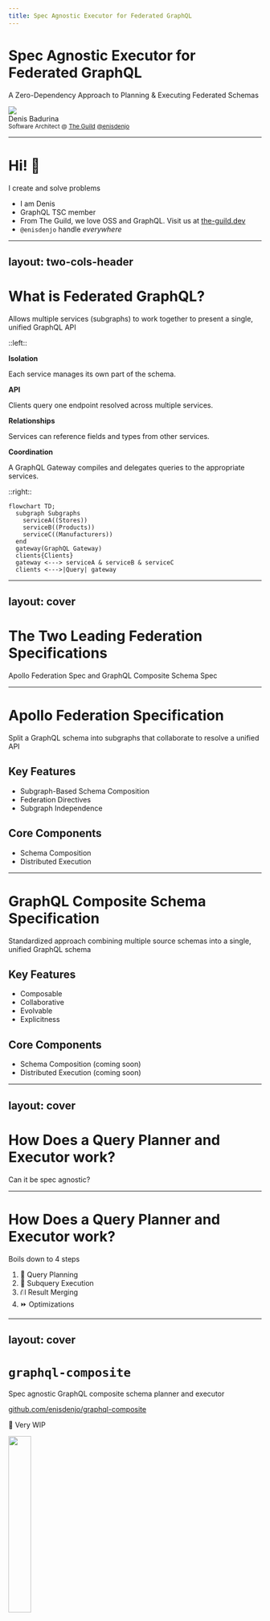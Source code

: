 ```yaml
---
title: Spec Agnostic Executor for Federated GraphQL
---
```


# Spec Agnostic Executor for Federated GraphQL

A Zero-Dependency Approach to Planning & Executing Federated Schemas

<div class="flex flex-items-center gap-sm mt-15">
  <img src="/profile.jpg" class="rounded-full size-20" />
  <div class="flex flex-col">
    <div>Denis Badurina</div>
    <small class="opacity-50">
      Software Architect @ <a href="https://the-guild.dev/">The Guild</a>
    </small>
    <small>
      <grommet-icons-github /> <a href="https://github.com/enisdenjo">@enisdenjo</a>
    </small>
  </div>
</div>

<!--
- Hello everyone!
- I am super excited to be a part of the second GraphQL conference
- I hope you all are having fun and enjoying the coffer
-->

---

# Hi! 👋

I create and solve problems

- I am Denis
- GraphQL TSC member
- From The Guild, we love OSS and GraphQL. Visit us at [the-guild.dev](https://the-guild.dev/)
- `@enisdenjo` handle _everywhere_

<!--
- Before we start, let me introduce myself
- I am Denis from The Guild. And am also a member of the GraphQL TSC
- So feel free to chase me down and smuther me with any GraphQL related questions, I'm excited to meet everbody
-->

---
layout: two-cols-header
---

# What is Federated GraphQL?

Allows multiple services (subgraphs) to work together to present a single, unified GraphQL API

::left::

**Isolation**

Each service manages its own part of the schema.

**API**

Clients query one endpoint resolved across multiple services.

**Relationships**

Services can reference fields and types from other services.

**Coordination**

A GraphQL Gateway compiles and delegates queries to the appropriate services.

::right::

```mermaid{scale: 0.75}
flowchart TD;
  subgraph Subgraphs
    serviceA((Stores))
    serviceB((Products))
    serviceC((Manufacturers))
  end
  gateway(GraphQL Gateway)
  clients{Clients}
  gateway <---> serviceA & serviceB & serviceC
  clients <--->|Query| gateway
```

<!--
- Let's jump right to it!
- What is federated GraphQL and why is it important?
- Federated GraphQL allows us to break down a large, monolithic API into multiple, smaller services (called subgraphs).
- Each service owns its own part of the schema
  - For example, a user service might manage user profiles, while a product service handles product data.
- Despite this separation, clients interact with a single GraphQL API.
- This means that even though the schema is split across services, the client only sees one unified API.
  - They don't need to worry about which service is responsible for what. All of the magic happens behind the scenes, where services can reference each other's types and fields.

- GraphQL Gateway is what does most of the heavy lifting.
- This gateway sits in front of all the services and is responsible for compiling the query, breaking it down into smaller requests for each subgraph, and then stitching the results back together.

- The benefits of this approach are significant.
  - First, it allows us to scale services independently, which is crucial for large-scale systems.
  - Each team can develop and deploy their service autonomously
  - And domain-driven design fits naturally within this structure because each service is only responsible for its own specific domain.

- So, in essence, Federated GraphQL gives us all the power of distributed systems with the simplicity of a single, unified GraphQL interface.
-->

---
layout: cover
---

# The Two Leading Federation Specifications

Apollo Federation Spec and GraphQL Composite Schema Spec

<!--
- There are two leading federation specifications that standardise how a federated GraphQL system works
- The Apollo Federation spec
- And the upcoming GraphQL Composite Schema spec
-->

---

# Apollo Federation Specification

Split a GraphQL schema into subgraphs that collaborate to resolve a unified API

## Key Features

- Subgraph-Based Schema Composition
- Federation Directives
- Subgraph Independence

## Core Components

- Schema Composition
- Distributed Execution

<!--
- Let's start by briefly talking about Apollo Federation
- Apollo Federation allows the creation of subgraphs, where each service manages its own part of the schema.
  - These subgraphs are then composed to form a unified API, providing clear boundaries for each service.
- Apollo Federation uses a set of key directives like @key, @extends, @provides, and @requires to manage how types and fields are shared or extended across services.
  - These directives make it possible to resolve cross-service references and establish relationships between entities.
- Subgraphs can evolve independently.
  - Each service is responsible for its own schema and changes, such as adding new fields or types, without affecting the other services, as long as directives and relationships rules are respected.
-->

---

# GraphQL Composite Schema Specification

Standardized approach combining multiple source schemas into a single, unified GraphQL schema

## Key Features

- Composable
- Collaborative
- Evolvable
- Explicitness

## Core Components

- Schema Composition <span class="opacity-50">(coming soon)</span>
- Distributed Execution <span class="opacity-50">(coming soon)</span>

<!--
- The other player in the field is the GraphQL Composite Schema Specification
- It's the official work backed by the GraphQL Foundation
- The GraphQL Composite Schema Specification allows us to create a single unified schema by merging multiple source schemas from different services.
- This unified schema, or composite schema, appears to clients just like any regular GraphQL schema.
- Now, this specification is built on several key design principles that make it highly adaptable and effective for large-scale systems:

- Composable:
  - Instead of building each source schema in isolation and then trying to fit them together later, this approach encourages us to design source schemas as part of a larger system from the start.
  - Services can therefore easily reference and extend each other, creating a cohesive schema from the get-go.
- Collaborative:
  - It's designed specifically with teamwork in mind.
  - As multiple teams contribute to the overall schema, any potential conflicts or inconsistencies are caught early—before deployment.
  - This ensures smooth collaboration without the risk of one team breaking the entire system.
- Evolvable:
  - As our underlying services evolve, this composite schema approach allows us to shift functionality between services while keeping the same API interface for clients.
  - In other words, clients continue to see the same API, even if the backend services change.
- Explicitness:
  - One of the core ideas here is to be as clear and explicit as possible.
  - By avoiding ambiguous assumptions and conventions, we reduce the risk of failures as the system grows and becomes more complex.

In practice, the GraphQL Composite Schema Spec is built around two key components, just like Apollo Federation:

- Schema Composition:
  - This is where the source schemas are merged into a single composite schema.

- Distributed Execution:
  - The executor handles the core logic and algorithms for resolving requests made against the composite schema.
  - It coordinates how data is retrieved from the various underlying services, making sure everything runs smoothly across the distributed system.

This spec enables us to build a highly scalable, flexible, and future-proof API that can evolve with our services without disrupting the client experience.
-->

---
layout: cover
---

# How Does a Query Planner and Executor work?

Can it be spec agnostic?

<!--
- Now that we've been introduced to the two federated GraphQL specs
- Let's talk about the actual brains of the system - the query planner and executor
- How do they actually work? Can we have an executor that can universally cover all possible federation specs?
- And finally, is a spec agnostic query planner and executor possible?
  - We'll see...
-->

---

# How Does a Query Planner and Executor work?

Boils down to 4 steps

1. 🤔 Query Planning
1. 🏃 Subquery Execution
1. ⛙ Result Merging
1. ⏩ Optimizations

<!--
- The workings of the QP and execution boil down to 4 steps

- Step 1: Query Planning
  - The QP receives a query and breaks it down into subqueries based on the schema owned by each subgraph
  - It then identifies which subgraphs need to resolve specific parts of the query by looking at type ownership and relationships
  - Finally, a QP is generated - defining the order and dependencies for fetching data from each subgraph

- Step 2: Subquery Execution
  - Each subquery is dispatched to the relevant subgraph, where it is resolved independently
  - The executor manages the parallel and sequential execution of these subqueries, keeping the data dependencies between subgraphs in mind

- Step 3: Result Merging
  - Once all subqueries are resolved, the gateway merges the responses based on the query plan
  - The final result is stitched together and sent back to the client as a unified response

- Step 4: Optimization
  - The executor optimizes for performance by reducing service-to-service calls, executing non-dependent subqueries in parallel, and fetching data in batches where possible.

- Both specs share the same idea and the mechanism for fetching data is almost the same
- So creating a specless query planner and executor might just be possible...
-->

---
layout: cover
---

# `graphql-composite`

Spec agnostic GraphQL composite schema planner and executor

[github.com/enisdenjo/graphql-composite](https://github.com/enisdenjo/graphql-composite)

<span class="color-yellow">🚧 Very WIP</span>

<img src="/graphql-composite-link-qr.svg" width="30%" class="border border-rd" />

<!--
- Introducing `graphql-composite`
- The spec agnostic GraphQL composite schema planner, executor and explainer

- Heads up, the library is being actively developed and is NOT published anywhere as of right now
- You can visit the respository though, dig through the tests and fixtures to get an idea of its inner workings
-->

---

# `graphql-composite`

What makes it interesting and different?

- Zero-dependency
- Spec agnostic
  - Even specless since you can design your own "Blueprint"
- Runs in _any_ JavaScript environment
- Stable plans and explanations
- No GraphQL.js in execution
- Everything's JSON serialisable, all steps until execution can be cached
- Test Driven Development thanks to [The Guild's Apollo Federation Audit](https://federation-gateway-compatibility.pages.dev/)

<!--
- The work on the library started only to learn and get in-depth knowledge about federated GraphQL
  - Why are query planners and executors so complicated, how do they works and what decisions it has to make in various scenarious
- And I can tell you something - federation is hard, especially federated interfaces and unions!

- Being zero-dep means you don’t need to worry about external packages or libraries. It’s lightweight, highly portable, and easier to integrate into any environment. Oh and, also aims to be very secure!
- The library is not tied to any specific GraphQL federation spec, including Apollo Federation. It aims to support all existing federated specifications.
  - In fact, you can design your own "blueprint" (I'll explain what a "blueprint" is later) on top of existing non-federated GraphQL sources for query planning and execution, making it highly adaptable and future-proof
- The planner produces stable, predictable execution plans that come with detailed execution explanations. This transparency makes it easier to debug, optimize, and understand how queries are resolved and how the final result is assembled.
- All steps leading up to execution are JSON serializable, which means they can be cached at any point in the planning process.
  - This allows for efficient reuse of query plans and significantly improves performance by skipping redundant planning stages.
  - Combining the serialisibility with persisted operations, you can get a very performant and highly secure GraphQL API.
    - Make sure to attend Benjies talk about "Techniques to Protect Your GraphQL API" tomorrow to learn more about persisted operations and security practices

- Finally, the library's been developed using Test-Driven Development, leveraging The Guild's Apollo Federation Audit to ensure consistent and reliable progress. Giving confidence in its stability and correctness from the very beginning.
  - Of course, it does not yet pass many of the tests - but we're getting there!
-->

---

# `graphql-composite`

How does it work? A high-level overview

1. Parse a GraphQL composite schema to a <u>"Blueprint"</u><br>
   _or_ create the <u>"Blueprint"</u> manually
1. Create a <u>"Gather Plan"</u> using the <u>"Blueprint"</u> and a given GraphQL query
1. Execute a query using the <u>"Gather Plan"</u>

Execution will create a ready-to-use GraphQL response and an "ExecutionExplain" with the steps leading to the result

<!--
- Lets go over a high-level overview of how graphql-composite works
- The first step is to create a so called "blueprint".
  - It's sort of what supergraph is in Apollo Federation
  - It contains the relationship information of the subgraphs and how they form
  - At the moment, "blueprints" are created manually
    - But in the future, graphql-composite will be able to translate Apollo Federation supergraphs and GraphQL composite schemas to native "blueprints"
- After that, a "gather plan" is created for an incoming GraphQL query
  - The "gather plan" is the query plan - explaninig what and how to fetch from where
  - And of course, how to assemble the results
- Final step is executing that "gather plan"
-->

---
layout: cover
---

# Example

A store with products and its manufacturer information

<!--
- We understand things best through practical implications, so lets go through one
- Let's say we're building a federated system with 3 subgraphs:
-->

---
layout: center
---

# `stores` Subgraph

Stores and basic product info

```graphql
type Query {
  store(id: ID!): Store
}

type Store {
  id: ID!
  name: String!
  products: [Product]!
}

type Product {
  id: ID!
}
```

<!--
- A `stores` subgraph containing information about the stock and product identifiers
-->

---
layout: center
---

# `products` Subgraph

Products and basic manufacturer information

```graphql
type Query {
  product(id: ID!): Product
}

type Product {
  id: ID!
  name: String!
  price: Float!
  manufacturer: Manufacturer!
}

type Manufacturer {
  id: ID!
  products: [Product]!
}
```

<!--
- A `products` subgraph containing detailed product information and manufacturer identifiers
-->

---
layout: center
---

# `manufacturers` Subgraph

Only manufacturers information

```graphql
type Query {
  manufacturer(id: ID!): Manufacturer
}

type Manufacturer {
  id: ID!
  name: String!
}
```

<!--
- And a `manufacturers` subgraph containing only details about the manufacturers
-->

---
layout: cover
---

# Assembling the Blueprint

Joining the subgraphs to form a single unified GraphQL API

<!--
- Notice how each of the subgraphs are just regular GraphQL endpoints without any federation related trickery
  - No special directives, no special fields
  - Think of the subgraphs as regular GraphQL endpoints which are not meant to be federated
- Our task now is to assemble a blueprint which will communicate the subgraph contents and their relationships
-->

---
layout: two-cols-header
---

# Assembling the Blueprint

Desired GraphQL schema

::left::

<div class="mr-1">

```graphql
type Query {
  store(id: ID!): Store
}

type Store {
  id: ID!
  name: String!
  products: [Product]!
}

type Product {
  id: ID!
  name: String!
  price: Float!
  manufacturer: Manufacturer!
}

type Manufacturer {
  id: ID!
  name: String!
  products: [Product]!
}
```

</div>

<!--
- This is what we want, this is the resulting schema we would end up exposing to the user
- So lets get started:
-->

---
layout: two-cols-header
---

# Assembling the Blueprint

Defining the `Query` type

::left::

<div class="mr-1">

```graphql {1-3}
type Query {
  store(id: ID!): Store
}

type Store {
  id: ID!
  name: String!
  products: [Product]!
}

type Product {
  id: ID!
  name: String!
  price: Float!
  manufacturer: Manufacturer!
}

type Manufacturer {
  id: ID!
  name: String!
  products: [Product]!
}
```

</div>

::right::

<div class="ml-1">

```ts {*}{maxHeight:'412px'}
const Query = {
  kind: 'object',
  name: 'Query',
  fields: {
    store: {
      name: 'store',
      subgraphs: ['stores'],
      types: {
        stores: 'Store',
      },
      resolvers: {
        stores: {
          subgraph: 'stores',
          kind: 'object',
          type: 'Store',
          ofType: 'Store',
          operation: /* GraphQL */ `
            query ($id: ID!) {
              store(id: $id) {
                ...__export
              }
            }
          `,
          variables: {
            id: {
              kind: 'user',
              name: 'id',
            },
          },
        },
      },
    },
  },
};
```

</div>

<!--
- The blueprint is very similar to the GraphQL SDL
  - You define types and fields
  - But in addition, you need to define the availability across subgraphs
- Like with the GraphQL SDL, you start by defining the Query type
-->

---
layout: two-cols-header
---

# Assembling the Blueprint

Defining the `Store` type

::left::

<div class="mr-1">

```graphql {5-9}
type Query {
  store(id: ID!): Store
}

type Store {
  id: ID!
  name: String!
  products: [Product]!
}

type Product {
  id: ID!
  name: String!
  price: Float!
  manufacturer: Manufacturer!
}

type Manufacturer {
  id: ID!
  name: String!
  products: [Product]!
}
```

</div>

::right::

<div class="ml-1">

```ts {*}{maxHeight:'412px'}
const Store = {
  kind: 'object',
  name: 'Store',
  fields: {
    id: {
      name: 'id',
      subgraphs: ['stores'],
      types: {
        stores: 'ID!',
      },
    },
    name: {
      name: 'name',
      subgraphs: ['stores'],
      types: {
        stores: 'String!',
      },
    },
    products: {
      name: 'products',
      subgraphs: ['stores'],
      types: {
        stores: '[Product]!',
      },
    },
  },
};
```

</div>

---
layout: two-cols-header
---

# Assembling the Blueprint

Defining the `Product` type

::left::

<div class="mr-1">

```graphql {11-16}
type Query {
  store(id: ID!): Store
}

type Store {
  id: ID!
  name: String!
  products: [Product]!
}

type Product {
  id: ID!
  name: String!
  price: Float!
  manufacturer: Manufacturer!
}

type Manufacturer {
  id: ID!
  name: String!
  products: [Product]!
}
```

</div>

::right::

<div class="ml-1">

```ts {*}{maxHeight:'412px'}
const Product = {
  kind: 'object',
  name: 'Product',
  fields: {
    id: {
      name: 'id',
      subgraphs: ['products', 'stores'],
      types: {
        products: 'ID!',
        stores: 'ID!',
      },
    },
    name: {
      name: 'name',
      subgraphs: ['products'],
      types: {
        products: 'String!',
      },
    },
    price: {
      name: 'price',
      subgraphs: ['products'],
      types: {
        products: 'Float!',
      },
    },
    manufacturer: {
      name: 'manufacturer',
      subgraphs: ['products'],
      types: {
        products: 'Manufacturer',
      },
    },
  },
  resolvers: {
    products: [
      {
        subgraph: 'products',
        kind: 'object',
        type: 'Product',
        ofType: 'Product',
        operation: /* GraphQL */ `
          query ($Product_id: ID!) {
            product(id: $Product_id) {
              ...__export
            }
          }
        `,
        variables: {
          Product_id: {
            kind: 'select',
            name: 'Product_id',
            select: 'id',
          },
        },
      },
    ],
  },
};
```

</div>

---
layout: two-cols-header
---

# Assembling the Blueprint

Defining the `Manufacturer` type

::left::

<div class="mr-1">

```graphql {18-22}
type Query {
  store(id: ID!): Store
}

type Store {
  id: ID!
  name: String!
  products: [Product]!
}

type Product {
  id: ID!
  name: String!
  price: Float!
  manufacturer: Manufacturer!
}

type Manufacturer {
  id: ID!
  name: String!
  products: [Product]!
}
```

</div>

::right::

<div class="ml-1">

```ts {*}{maxHeight:'412px'}
const Manufacturer = {
  kind: 'object',
  name: 'Manufacturer',
  fields: {
    id: {
      name: 'id',
      subgraphs: ['manufacturers', 'products'],
      types: {
        manufacturers: 'ID!',
        products: 'ID!',
      },
    },
    name: {
      name: 'name',
      subgraphs: ['manufacturers'],
      types: {
        manufacturers: 'String!',
      },
    },
    products: {
      name: 'products',
      subgraphs: ['products'],
      types: {
        products: '[Product]!',
      },
    },
  },
  resolvers: {
    manufacturers: [
      {
        subgraph: 'manufacturers',
        kind: 'object',
        type: 'Manufacturer',
        ofType: 'Manufacturer',
        operation: /* GraphQL */ `
          query ($Manufacturer_id: ID!) {
            manufacturer(id: $Manufacturer_id) {
              ...__export
            }
          }
        `,
        variables: {
          Manufacturer_id: {
            kind: 'select',
            name: 'Manufacturer_id',
            select: 'id',
          },
        },
      },
    ],
  },
};
```

</div>

---
layout: two-cols-header
---

# Assembling the Blueprint

Aaand, we're done! 🎉

::left::

[🔗 github.com/enisdenjo/graphql-composite/[...]/blueprint.ts](https://github.com/enisdenjo/graphql-composite/blob/graphql-conf-2024/tests/fixtures/graphql-conf-2024-example/blueprint.ts)

<img src="/graphql-composite-example-blueprint-link-qr.svg" width="60%" class="border border-rd" />

::right::

```ts {*}{maxHeight: '400px'}
const blueprint = {
  schema: '<schema>',
  types: {
    Query: {
      kind: 'object',
      name: 'Query',
      fields: {
        store: {
          name: 'store',
          subgraphs: ['stores'],
          types: {
            stores: 'Store',
          },
          resolvers: {
            stores: {
              subgraph: 'stores',
              kind: 'object',
              type: 'Store',
              ofType: 'Store',
              operation: /* GraphQL */ `
                query ($id: ID!) {
                  store(id: $id) {
                    ...__export
                  }
                }
              `,
              variables: {
                id: {
                  kind: 'user',
                  name: 'id',
                },
              },
            },
          },
        },
      },
    },
    Store: {
      kind: 'object',
      name: 'Store',
      fields: {
        id: {
          name: 'id',
          subgraphs: ['stores'],
          types: {
            stores: 'ID!',
          },
        },
        name: {
          name: 'name',
          subgraphs: ['stores'],
          types: {
            stores: 'String!',
          },
        },
        products: {
          name: 'products',
          subgraphs: ['stores'],
          types: {
            stores: '[Product]!',
          },
        },
      },
    },
    Product: {
      kind: 'object',
      name: 'Product',
      fields: {
        id: {
          name: 'id',
          subgraphs: ['products', 'stores'],
          types: {
            products: 'ID!',
            stores: 'ID!',
          },
        },
        name: {
          name: 'name',
          subgraphs: ['products'],
          types: {
            products: 'String!',
          },
        },
        price: {
          name: 'price',
          subgraphs: ['products'],
          types: {
            products: 'Float!',
          },
        },
        manufacturer: {
          name: 'manufacturer',
          subgraphs: ['products'],
          types: {
            products: 'Manufacturer',
          },
        },
      },
      resolvers: {
        products: [
          {
            subgraph: 'products',
            kind: 'object',
            type: 'Product',
            ofType: 'Product',
            operation: /* GraphQL */ `
              query ($Product_id: ID!) {
                product(id: $Product_id) {
                  ...__export
                }
              }
            `,
            variables: {
              Product_id: {
                kind: 'select',
                name: 'Product_id',
                select: 'id',
              },
            },
          },
        ],
      },
    },
    Manufacturer: {
      kind: 'object',
      name: 'Manufacturer',
      fields: {
        id: {
          name: 'id',
          subgraphs: ['manufacturers', 'products'],
          types: {
            manufacturers: 'ID!',
            products: 'ID!',
          },
        },
        name: {
          name: 'name',
          subgraphs: ['manufacturers'],
          types: {
            manufacturers: 'String!',
          },
        },
        products: {
          name: 'products',
          subgraphs: ['products'],
          types: {
            products: '[Product]!',
          },
        },
      },
      resolvers: {
        manufacturers: [
          {
            subgraph: 'manufacturers',
            kind: 'object',
            type: 'Manufacturer',
            ofType: 'Manufacturer',
            operation: /* GraphQL */ `
              query ($Manufacturer_id: ID!) {
                manufacturer(id: $Manufacturer_id) {
                  ...__export
                }
              }
            `,
            variables: {
              Manufacturer_id: {
                kind: 'select',
                name: 'Manufacturer_id',
                select: 'id',
              },
            },
          },
        ],
      },
    },
  },
};
```

<!--
- Easy as that, the blueprint is ready!
- It is basically a big object containing all of the blueprint parts we went through
- For anyone curious, scan the QR code to see the actual blueprint!
-->

---
layout: two-cols-header
---

# Query

Let's execute a query that touches all of the subgraphs

The following query is deliberately showing the relations of subgraphs

::left::

<div class="mr-1">

```graphql
query ($id: ID!) {
  store(id: $id) {
    name
    products {
      id
      name
      price
      manufacturer {
        name
        products {
          name
        }
      }
    }
  }
}
```

</div>

<!--
- Okay now, having build the blueprint - we're ready to execute queries!
- Let's take this example here, a single query that reaches all of the subgraphs and lets break it down to understand better what's happening underneath the hood
-->

---
layout: two-cols-header
---

# Gather Plan

Step #1 - the `stores` subgraph

Fetch the store and the product IDs from the `stores` subgraph

::left::

<div class="mr-1">

```graphql {1-5,14-16}
query ($id: ID!) {
  store(id: $id) {
    name
    products {
      id
      name
      price
      manufacturer {
        name
        products {
          name
        }
      }
    }
  }
}
```

</div>

::right::

<div class="ml-1">

```graphql
query ($id: ID!) {
  store(id: $id) {
    name
    products {
      id
    }
  }
}
```

</div>

---
layout: two-cols-header
---

# Gather Plan

Step #2 - the `products` subgraph

For each of the product IDs fetched from the `stores` subgraph, query the `products` subgraph and retrieve the product's name as well as its basic manufacturer information

::left::

<div class="mr-1">

```graphql {5-8,10-13}
query ($id: ID!) {
  store(id: $id) {
    name
    products {
      id # $Product_id
      name
      price
      manufacturer {
        name
        products {
          name
        }
      }
    }
  }
}
```

</div>

::right::

<div class="ml-1">

```graphql
query ($Product_id: ID!) {
  product(id: $Product_id) {
    name
    price
    manufacturer {
      id # (private)
      products {
        name
      }
    }
  }
}
```

</div>

---
layout: two-cols-header
---

# Gather Plan

Step #3 - the `manufacturers` subgraph

Finally, for each of the manufacturer IDs fetched from the `products` subgraph, query the `manufacturers` subgraph and retrieve the manufacturer's name

::left::

<div class="mr-1">

```graphql {8-10,14}
query ($id: ID!) {
  store(id: $id) {
    name
    products {
      id
      name
      price
      manufacturer {
        id # (private) $Manufacturer_id
        name
        products {
          name
        }
      }
    }
  }
}
```

</div>

::right::

<div class="ml-1">

```graphql
query ($Manufacturer_id: ID!) {
  manufacturer(id: $Manufacturer_id) {
    name
  }
}
```

</div>

---
layout: two-cols-header
---

# Gather Plan

Done, as simple as that! 🎉

::left::

[🔗 github.com/enisdenjo/graphql-composite/[...]/planGatherAndExecute.test.ts.snap](https://github.com/enisdenjo/graphql-composite/blob/75e6a1a5f169dcbeed6b37730045e8cbabdbb733/tests/__snapshots__/planGatherAndExecute.test.ts.snap#L9761-L9916)

<img src="/graphql-composite-example-gather-plan-link-qr.svg" width="60%" class="border border-rd" />

::right::

```ts {*}{maxHeight: '400px'}
const gatherPlan = {
  query: '<query>',
  operation: {
    name: null,
    type: 'Query',
    resolvers: {
      store: {
        subgraph: 'stores',
        kind: 'object',
        type: 'Store',
        ofType: 'Store',
        operation: /* GraphQL */ `
          query ($id: ID!) {
            store(id: $id) {
              name
              products {
                id
              }
            }
          }
        `,
        variables: {
          id: {
            kind: 'user',
            name: 'id',
          },
        },
        pathToExportData: ['store'],
        exports: [
          {
            kind: 'scalar',
            name: 'name',
          },
          {
            kind: 'object',
            name: 'products',
            selections: [
              {
                kind: 'scalar',
                name: 'id',
              },
            ],
          },
        ],
        includes: {
          products: {
            subgraph: 'products',
            kind: 'object',
            type: 'Product',
            ofType: 'Product',
            operation: /* GraphQL */ `
              query ($Product_id: ID!) {
                product(id: $Product_id) {
                  name
                  price
                  manufacturer {
                    id
                    products {
                      name
                    }
                  }
                }
              }
            `,
            variables: {
              Product_id: {
                kind: 'select',
                name: 'Product_id',
                select: 'id',
              },
            },
            pathToExportData: ['product'],
            exports: [
              {
                kind: 'scalar',
                name: 'name',
              },
              {
                kind: 'scalar',
                name: 'price',
              },
              {
                kind: 'object',
                name: 'manufacturer',
                selections: [
                  {
                    private: true,
                    kind: 'scalar',
                    name: 'id',
                  },
                  {
                    kind: 'object',
                    name: 'products',
                    selections: [
                      {
                        kind: 'scalar',
                        name: 'name',
                      },
                    ],
                  },
                ],
              },
            ],
            includes: {
              manufacturer: {
                subgraph: 'manufacturers',
                kind: 'object',
                type: 'Manufacturer',
                ofType: 'Manufacturer',
                operation: /* GraphQL */ `
                  query ($Manufacturer_id: ID!) {
                    manufacturer(id: $Manufacturer_id) {
                      name
                    }
                  }
                `,
                variables: {
                  Manufacturer_id: {
                    kind: 'select',
                    name: 'Manufacturer_id',
                    select: 'id',
                  },
                },
                pathToExportData: ['manufacturer'],
                exports: [
                  {
                    kind: 'scalar',
                    name: 'name',
                  },
                ],
              },
            },
          },
        },
      },
    },
  },
};
```

<!--
- And we're done! That looked simple enough right?
  - Well, conceptually yes - but actually building the code? Oh boy...
- This gather plan you're looking is fully serialisable
  - You can cache it and avoid planning again
- Ideally, you'd store the gather plan alongside your persisted operations and only have the executor running in your production environment
- Having mentioned execution, lets dwell into that:
-->

---

# Execution

Now that we have an assembled gather plan, it's just a matter of following the defined steps

The gather plan states:

- Fetch the store and the product IDs from the `stores` subgraph
  - For each of the product IDs fetched from the `stores` subgraph, query the `products` subgraph and retrieve the product's name as well as its basic manufacturer information
    - For each of the manufacturer IDs fetched from the `products` subgraph, query the `manufacturers` subgraph and retrieve the manufacturer's name

so we just do that...

<!--
- The execution is all about following the rules of the gather plan
- Having the plan very explicit, the execution part itself can be isolated and modularised
  - so that you have only the executor running on the edge
  - or even implemented in another language to squeeze out max performance
-->

---

# Explain

Explaining <Link to="23">the query</Link> contains the following information

- Which subgraphs were contacted
- Which queries and variables were used
- What were the responses
- Where's the fetched data inserted in the final result
- ...and more

<!--
- It is very important for an executor to explain what has happened
  - In as much detail as possible
- Explaining the execution helps debug issues if some subgraphs turn out to be unavailable or if you're unsure about the decisions the gather plan made
- Not only that, but you can also gain additional insights like metrics and cost
-->

---
layout: two-cols-header
---

# Explain

Full explanation looks like this and is the part of GraphQL's execution result `extensions`

::left::

<div class="mr-1">

[🔗 github.com/enisdenjo/graphql-composite/[...]/planGatherAndExecute.test.ts.snap](https://github.com/enisdenjo/graphql-composite/blob/75e6a1a5f169dcbeed6b37730045e8cbabdbb733/tests/__snapshots__/planGatherAndExecute.test.ts.snap#L9474-L9759)

<img src="/graphql-composite-example-explain-link-qr.svg" width="60%" class="border border-rd" />

</div>

::right::

<div class="ml-1">

```ts {*}{maxHeight: '400px'}
const explain = [
  {
    subgraph: 'stores',
    kind: 'object',
    type: 'Store',
    ofType: 'Store',
    operation: /* GraphQL */ `
      query ($id: ID!) {
        store(id: $id) {
          name
          products {
            id
          }
        }
      }
    `,
    variables: {
      id: 'apple-store',
    },
    pathToExportData: ['store'],
    exports: [
      {
        kind: 'scalar',
        name: 'name',
      },
      {
        kind: 'object',
        name: 'products',
        selections: [
          {
            kind: 'scalar',
            name: 'id',
          },
        ],
      },
    ],
    includes: [
      {
        subgraph: 'products',
        kind: 'object',
        type: 'Product',
        ofType: 'Product',
        operation: /* GraphQL */ `
          query ($Product_id: ID!) {
            product(id: $Product_id) {
              name
              price
              manufacturer {
                id
                products {
                  name
                }
              }
            }
          }
        `,
        variables: {
          Product_id: 'iphone',
        },
        pathToExportData: ['product'],
        exports: [
          {
            kind: 'scalar',
            name: 'name',
          },
          {
            kind: 'scalar',
            name: 'price',
          },
          {
            kind: 'object',
            name: 'manufacturer',
            selections: [
              {
                private: true,
                kind: 'scalar',
                name: 'id',
              },
              {
                kind: 'object',
                name: 'products',
                selections: [
                  {
                    kind: 'scalar',
                    name: 'name',
                  },
                ],
              },
            ],
          },
        ],
        includes: [
          {
            subgraph: 'manufacturers',
            kind: 'object',
            type: 'Manufacturer',
            ofType: 'Manufacturer',
            operation: /* GraphQL */ `
              query ($Manufacturer_id: ID!) {
                manufacturer(id: $Manufacturer_id) {
                  name
                }
              }
            `,
            variables: {
              Manufacturer_id: 'apple',
            },
            pathToExportData: ['manufacturer'],
            exports: [
              {
                kind: 'scalar',
                name: 'name',
              },
            ],
            includes: [],
            data: {
              manufacturer: {
                name: 'Apple',
              },
            },
            pathInData: ['store', 'products', 0, 'manufacturer'],
          },
        ],
        data: {
          product: {
            name: 'Apple iPhone',
            price: 20,
            manufacturer: {
              id: 'apple',
              products: [
                {
                  name: 'Apple iPhone',
                },
                {
                  name: 'iPad',
                },
              ],
            },
          },
        },
        pathInData: ['store', 'products', 0],
      },
      {
        subgraph: 'products',
        kind: 'object',
        type: 'Product',
        ofType: 'Product',
        operation: /* GraphQL */ `
          query ($Product_id: ID!) {
            product(id: $Product_id) {
              name
              price
              manufacturer {
                id
                products {
                  name
                }
              }
            }
          }
        `,
        variables: {
          Product_id: 'ipad',
        },
        pathToExportData: ['product'],
        exports: [
          {
            kind: 'scalar',
            name: 'name',
          },
          {
            kind: 'scalar',
            name: 'price',
          },
          {
            kind: 'object',
            name: 'manufacturer',
            selections: [
              {
                private: true,
                kind: 'scalar',
                name: 'id',
              },
              {
                kind: 'object',
                name: 'products',
                selections: [
                  {
                    kind: 'scalar',
                    name: 'name',
                  },
                ],
              },
            ],
          },
        ],
        includes: [
          {
            subgraph: 'manufacturers',
            kind: 'object',
            type: 'Manufacturer',
            ofType: 'Manufacturer',
            operation: /* GraphQL */ `
              query ($Manufacturer_id: ID!) {
                manufacturer(id: $Manufacturer_id) {
                  name
                }
              }
            `,
            variables: {
              Manufacturer_id: 'apple',
            },
            pathToExportData: ['manufacturer'],
            exports: [
              {
                kind: 'scalar',
                name: 'name',
              },
            ],
            includes: [],
            data: {
              manufacturer: {
                name: 'Apple',
              },
            },
            pathInData: ['store', 'products', 1, 'manufacturer'],
          },
        ],
        data: {
          product: {
            name: 'iPad',
            price: 25,
            manufacturer: {
              id: 'apple',
              products: [
                {
                  name: 'Apple iPhone',
                },
                {
                  name: 'iPad',
                },
              ],
            },
          },
        },
        pathInData: ['store', 'products', 1],
      },
    ],
    data: {
      store: {
        name: 'Apple Store',
        products: [
          {
            id: 'iphone',
          },
          {
            id: 'ipad',
          },
        ],
      },
    },
    pathInData: ['store'],
  },
];
```

</div>

---
layout: cover
---

# Let's see the tests passing

In `graphql-composite`'s test suite

[🔗 github.com/enisdenjo/graphql-composite/[...]/graphql-conf-2024-example](https://github.com/enisdenjo/graphql-composite/tree/graphql-conf-2024/tests/fixtures/graphql-conf-2024-example)

<img src="/graphql-composite-example-example-tests-link-qr.svg" class="border border-rd" width="30%" />

---
layout: two-cols-header
---

<h1 class="color-yellow">🚧 Very WIP</h1>

`graphql-composite` is in active development, use with care!

::left::

A number of features are missing and yet to be developed. The open issues can be found [on the repo](https://github.com/enisdenjo/graphql-composite/issues), some key takeaways are:

- Batching
- Introspection
- Interfaces implementing other interfaces
- `@defer` directive
- Subscriptions
- Apollo Federation support
  - `@requires` and `@provides`
- _...and more_

::right::

<img src="/graphql-composite-issues-screenshot.png" class="border border-rd" />

<!--
- I must put emphasis on the fact that the library is still under active construction
- It is missing many features like:
  - Batching
  - Subscriptions
  - `@defer` directive
  - ...and more
- But the work is being put in! And we hope to keep implementing the missing while keeping all of the promises of the library
-->

---
layout: end
---

# Thank You!

I accept questions now and for the rest of the Conf!

<!--
- Thank you for your attention!
- I'm happy to answer any questions
-->
